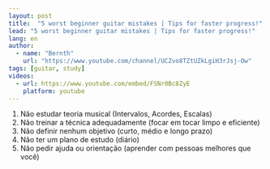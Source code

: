 ```yaml
---
layout: post
title:  "5 worst beginner guitar mistakes | Tips for faster progress!"
lead: "5 worst beginner guitar mistakes | Tips for faster progress!"
lang: en
author:
  - name: "Bernth"
    url: "https://www.youtube.com/channel/UCZvo8TZtUZkLgiH3rJsj-Ow"
tags: [guitar, study]
videos:
  - url: https://www.youtube.com/embed/FSNr0Bc8ZyE
    platform: youtube
---
```


1. Não estudar teoria musical (Intervalos, Acordes, Escalas)
2. Não treinar a técnica adequadamente (focar em tocar limpo e eficiente)
3. Não definir nenhum objetivo (curto, médio e longo prazo)
4. Não ter um plano de estudo (diário)
5. Não pedir ajuda ou orientação (aprender com pessoas melhores que você)
